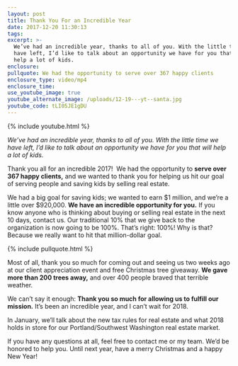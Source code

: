 ```yaml
---
layout: post
title: Thank You For an Incredible Year
date: 2017-12-20 11:30:13
tags:
excerpt: >-
  We’ve had an incredible year, thanks to all of you. With the little time we
  have left, I’d like to talk about an opportunity we have for you that will
  help a lot of kids.
enclosure:
pullquote: We had the opportunity to serve over 367 happy clients
enclosure_type: video/mp4
enclosure_time:
use_youtube_image: true
youtube_alternate_image: /uploads/12-19---yt--santa.jpg
youtube_code: tLI05JE1gDU
---
```



{% include youtube.html %}

*We’ve had an incredible year, thanks to all of you. With the little time we have left, I’d like to talk about an opportunity we have for you that will help a lot of kids.*

Thank you all for an incredible 2017! &nbsp;We had the opportunity to **serve over 367 happy clients,** and we wanted to thank you for helping us hit our goal of serving people and saving kids by selling real estate.

We had a big goal for saving kids; we wanted to earn $1 million, and we’re a little over $920,000. **We have an incredible opportunity for you.**&nbsp;If you know anyone who is thinking about buying or selling real estate in the next 10 days, contact us. Our traditional 10% that we give back to the organization is now going to be 100%. That’s right: 100%! Why is that? Because we really want to hit that million-dollar goal.

{% include pullquote.html %}

Most of all, thank you so much for coming out and seeing us two weeks ago at our client appreciation event and free Christmas tree giveaway. **We gave more than 200 trees away,** and over 400 people braved that terrible weather.

We can’t say it enough: **Thank you so much for allowing us to fulfill our mission.** It’s been an incredible year, and I can’t wait for 2018.

In January, we’ll talk about the new tax rules for real estate and what 2018 holds in store for our Portland/Southwest Washington real estate market.

If you have any questions at all, feel free to contact me or my team. We’d be honored to help you. Until next year, have a merry Christmas and a happy New Year!